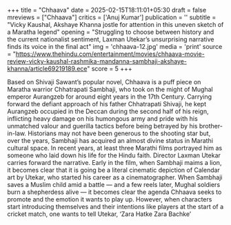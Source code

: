 +++
title = "Chhaava"
date = 2025-02-15T18:11:01+05:30
draft = false
mreviews = ["Chhaava"]
critics = ['Anuj Kumar']
publication = ''
subtitle = "Vicky Kaushal, Akshaye Khanna jostle for attention in this uneven sketch of a Maratha legend"
opening = "Struggling to choose between history and the current nationalist sentiment, Laxman Utekar’s unsurprising narrative finds its voice in the final act"
img = 'chhaava-12.jpg'
media = 'print'
source = "https://www.thehindu.com/entertainment/movies/chhaava-movie-review-vicky-kaushal-rashmika-mandanna-sambhaji-akshaye-khanna/article69219189.ece"
score = 5
+++

Based on Shivaji Sawant’s popular novel, Chhaava is a puff piece on Maratha warrior Chhatrapati Sambhaji, who took on the might of Mughal emperor Aurangzeb for around eight years in the 17th Century. Carrying forward the defiant approach of his father Chhatrapati Shivaji, he kept Aurangzeb occupied in the Deccan during the second half of his reign, inflicting heavy damage on his humongous army and pride with his unmatched valour and guerilla tactics before being betrayed by his brother-in-law. Historians may not have been generous to the shooting star but, over the years, Sambhaji has acquired an almost divine status in Marathi cultural space. In recent years, at least three Marathi films portrayed him as someone who laid down his life for the Hindu faith. Director Laxman Utekar carries forward the narrative. Early in the film, when Sambhaji maims a lion, it becomes clear that it is going be a literal cinematic depiction of Calendar art by Utekar, who started his career as a cinematographer. When Sambhaji saves a Muslim child amid a battle — and a few reels later, Mughal soldiers burn a shepherdess alive — it becomes clear the agenda Chhaava seeks to promote and the emotion it wants to play up. However, when characters start introducing themselves and their intentions like players at the start of a cricket match, one wants to tell Utekar, ‘Zara Hatke Zara Bachke’
